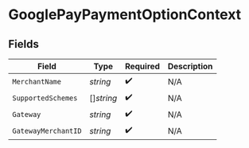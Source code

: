 # GooglePayPaymentOptionContext


## Fields

| Field               | Type                | Required            | Description         |
| ------------------- | ------------------- | ------------------- | ------------------- |
| `MerchantName`      | *string*            | :heavy_check_mark:  | N/A                 |
| `SupportedSchemes`  | []*string*          | :heavy_check_mark:  | N/A                 |
| `Gateway`           | *string*            | :heavy_check_mark:  | N/A                 |
| `GatewayMerchantID` | *string*            | :heavy_check_mark:  | N/A                 |